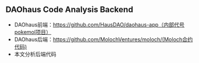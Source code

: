 ## DAOhaus Code Analysis Backend
+ DAOhaus前端：https://github.com/HausDAO/daohaus-app（内部代号pokemol项目）
+ DAOhaus后端：https://github.com/MolochVentures/moloch/(Moloch合约代码)
+ 本文分析后端代码